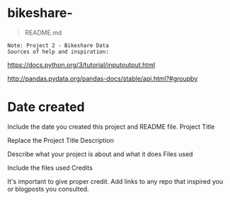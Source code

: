 # bikeshare-
> README.md

    Note: Project 2 - Bikeshare Data    
    Sources of help and inspiration:

https://docs.python.org/3/tutorial/inputoutput.html

http://pandas.pydata.org/pandas-docs/stable/api.html?#groupby


# Date created

Include the date you created this project and README file.
Project Title

Replace the Project Title
Description

Describe what your project is about and what it does
Files used

Include the files used
Credits

It's important to give proper credit. Add links to any repo that inspired you or blogposts you consulted.
